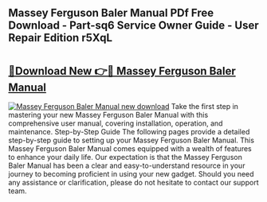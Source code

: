## Massey Ferguson Baler Manual PDf Free Download - Part-sq6 Service Owner Guide - User Repair Edition r5XqL

# <h2><a href="http://bc94654.oget.top/?id=Massey+Ferguson+Baler+Manual">🔗Download New 👉🔴 Massey Ferguson Baler Manual</a></h2>

[![Massey Ferguson Baler Manual new download](https://i.imgur.com/5g1atiW.png)](http://bc94654.oget.top/?id=Massey+Ferguson+Baler+Manual)
Take the first step in mastering your new Massey Ferguson Baler Manual with this comprehensive user manual, covering installation, operation, and maintenance. Step-by-Step Guide The following pages provide a detailed step-by-step guide to setting up your Massey Ferguson Baler Manual. This Massey Ferguson Baler Manual comes equipped with a wealth of features to enhance your daily life. Our expectation is that the Massey Ferguson Baler Manual has been a clear and easy-to-understand resource in your journey to becoming proficient in using your new gadget. Should you need any assistance or clarification, please do not hesitate to contact our support team.
